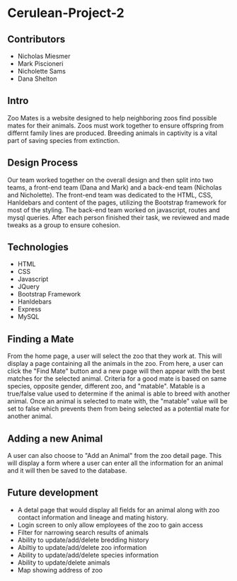# Cerulean-Project-2

## Contributors
- Nicholas Miesmer
- Mark Piscioneri
- Nicholette Sams
- Dana Shelton

## Intro
Zoo Mates is a website designed to help neighboring zoos find possible mates for their animals.  Zoos must work together to ensure offspring from differnt family lines are produced.  Breeding animals in captivity is a vital part of saving species from extinction.

## Design Process
Our team worked together on the overall design and then split into two teams, a front-end team (Dana and Mark) and a back-end team (Nicholas and Nicholette). The front-end team was dedicated to the HTML, CSS, Hanldebars and content of the pages, utilizing the Bootstrap framework for most of the styling. The back-end team worked on javascript, routes and mysql queries. After each person finished their task, we reviewed and made tweaks as a group to ensure cohesion.

## Technologies
- HTML 
- CSS 
- Javascript 
- JQuery 
- Bootstrap Framework 
- Hanldebars
- Express
- MySQL

## Finding a Mate
From the home page, a user will select the zoo that they work at.  This will display a page containing all the animals in the zoo.  From here, a user can click the "Find Mate" button and a new page will then appear with the best matches for the selected animal.  Criteria for a good mate is based on same species, opposite gender, different zoo, and "matable".  Matable is a true/false value used to determine if the animal is able to breed with another animal.  Once an animal is selected to mate with, the "matable" value will be set to false which prevents them from being selected as a potential mate for another animal.  

## Adding a new Animal
A user can also choose to "Add an Animal" from the zoo detail page.  This will display a form where a user can enter all the information for an animal and it will then be saved to the database.

## Future development
- A detal page that would display all fields for an animal along with zoo contact information and lineage and mating history.
- Login screen to only allow employees of the zoo to gain access
- Filter for narrowing search results of animals
- Ability to update/add/delete bredding history
- Abiltiy to update/add/delete zoo information
- Ability to update/add/delete species information
- Ability to update/delete animals 
- Map showing address of zoo 
